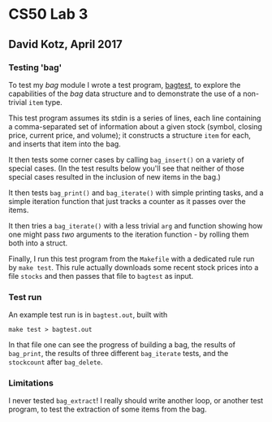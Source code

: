 # CS50 Lab 3
## David Kotz, April 2017

### Testing 'bag'

To test my *bag* module I wrote a test program, [bagtest](bagtest.c), to explore the capabilities of the *bag* data structure and to demonstrate the use of a non-trivial `item` type.

This test program assumes its stdin is a series of lines, each line containing a comma-separated set of information about a given stock (symbol, closing price, current price, and volume); it constructs a structure `item` for each, and inserts that item into the bag.

It then tests some corner cases by calling `bag_insert()` on a variety of special cases.
(In the test results below you'll see that neither of those special cases resulted in the inclusion of new items in the bag.)

It then tests `bag_print()` and `bag_iterate()` with simple printing tasks, and a simple iteration function that just tracks a counter as it passes over the items.

It then tries a `bag_iterate()` with a less trivial `arg` and function showing how one might pass *two* arguments to the iteration function - by rolling them both into a struct.

Finally, I run this test program from the `Makefile` with a dedicated rule run by `make test`.
This rule actually downloads some recent stock prices into a file `stocks` and then passes that file to `bagtest` as input.

### Test run

An example test run is in `bagtest.out`, built with

	make test > bagtest.out

In that file one can see the progress of building a bag, the results of `bag_print`, the results of three different `bag_iterate` tests, and the `stockcount` after `bag_delete`.

### Limitations

I never tested `bag_extract`!
I really should write another loop, or another test program, to test the extraction of some items from the bag.
